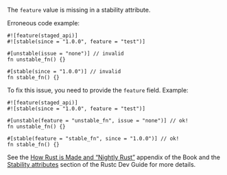 The `feature` value is missing in a stability attribute.

Erroneous code example:

```compile_fail,E0546
#![feature(staged_api)]
#![stable(since = "1.0.0", feature = "test")]

#[unstable(issue = "none")] // invalid
fn unstable_fn() {}

#[stable(since = "1.0.0")] // invalid
fn stable_fn() {}
```

To fix this issue, you need to provide the `feature` field. Example:

```
#![feature(staged_api)]
#![stable(since = "1.0.0", feature = "test")]

#[unstable(feature = "unstable_fn", issue = "none")] // ok!
fn unstable_fn() {}

#[stable(feature = "stable_fn", since = "1.0.0")] // ok!
fn stable_fn() {}
```

See the [How Rust is Made and “Nightly Rust”][how-rust-made-nightly] appendix
of the Book and the [Stability attributes][stability-attributes] section of the
Rustc Dev Guide for more details.

[how-rust-made-nightly]: https://doc.rust-lang.org/book/appendix-07-nightly-rust.html
[stability-attributes]: https://rustc-dev-guide.rust-lang.org/stability.html
